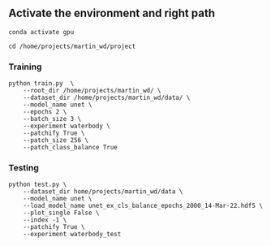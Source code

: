 
## **Activate the environment and right path**
```
conda activate gpu
```

```
cd /home/projects/martin_wd/project
```

### **Training**
```
python train.py  \
    --root_dir /home/projects/martin_wd/ \
    --dataset_dir /home/projects/martin_wd/data/ \
    --model_name unet \
    --epochs 2 \
    --batch_size 3 \
    --experiment waterbody \
    --patchify True \
    --patch_size 256 \
    --patch_class_balance True
```

### **Testing**

```
python test.py \
    --dataset_dir home/projects/martin_wd/data \
    --model_name unet \
    --load_model_name unet_ex_cls_balance_epochs_2000_14-Mar-22.hdf5 \
    --plot_single False \
    --index -1 \
    --patchify True \
    --experiment waterbody_test 
```

